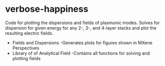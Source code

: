 # verbose-happiness
Code for plotting the dispersions and fields of plasmonic modes. Solves for dispersion for given energy for any 2-, 3-, and 4-layer stacks and plot the resulting electric fields. 

* Fields and Dispersions
    -Generates plots for figures shown in MXene Perspectives
* Library of of Analytical Field
    -Contains all functions for solving and plotting fields
